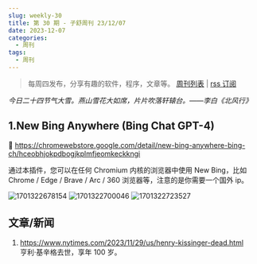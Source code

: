 ```yaml
---
slug: weekly-30
title: 第 30 期 - 子舒周刊 23/12/07
date: 2023-12-07
categories:
  - 周刊
tags:
  - 周刊
---
```


> 每周四发布，分享有趣的软件，程序，文章等。 [周刊列表](/categories/周刊/) | [rss 订阅](/categories/周刊/index.xml)


*今日二十四节气大雪。燕山雪花大如席，片片吹落轩辕台。——李白《北风行》*

## 1.New Bing Anywhere (Bing Chat GPT-4)

🔗 https://chromewebstore.google.com/detail/new-bing-anywhere-bing-ch/hceobhjokpdbogjkplmfjeomkeckkngi

通过本插件，您可以在任何 Chromium 内核的浏览器中使用 New Bing，比如 Chrome / Edge / Brave / Arc / 360 浏览器等，注意的是你需要一个国外 ip。

![1701322678154](https://imgurl.zishu.me/2023/1701322678154.webp)
![1701322700046](https://imgurl.zishu.me/2023/1701322700046.webp)
![1701322723527](https://imgurl.zishu.me/2023/1701322723527.webp)


## 文章/新闻

1. https://www.nytimes.com/2023/11/29/us/henry-kissinger-dead.html  
   亨利·基辛格去世，享年 100 岁。